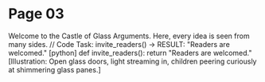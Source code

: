 # Page 03

Welcome to the Castle of Glass Arguments.
Here, every idea is seen from many sides.
// Code Task: invite_readers() → RESULT: "Readers are welcomed."
[python]
def invite_readers():
    return "Readers are welcomed."
[Illustration: Open glass doors, light streaming in, children peering curiously at shimmering glass panes.]

